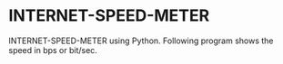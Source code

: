 # INTERNET-SPEED-METER
INTERNET-SPEED-METER using Python. Following program shows the speed in bps or bit/sec.

